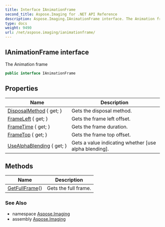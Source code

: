 ```yaml
---
title: Interface IAnimationFrame
second_title: Aspose.Imaging for .NET API Reference
description: Aspose.Imaging.IAnimationFrame interface. The Animation frame
type: docs
weight: 9490
url: /net/aspose.imaging/ianimationframe/
---
```

## IAnimationFrame interface

The Animation frame

```csharp
public interface IAnimationFrame
```

## Properties

| Name | Description |
| --- | --- |
| [DisposalMethod](../../aspose.imaging/ianimationframe/disposalmethod/) { get; } | Gets the disposal method. |
| [FrameLeft](../../aspose.imaging/ianimationframe/frameleft/) { get; } | Gets the frame left offset. |
| [FrameTime](../../aspose.imaging/ianimationframe/frametime/) { get; } | Gets the frame duration. |
| [FrameTop](../../aspose.imaging/ianimationframe/frametop/) { get; } | Gets the frame top offset. |
| [UseAlphaBlending](../../aspose.imaging/ianimationframe/usealphablending/) { get; } | Gets a value indicating whether [use alpha blending]. |

## Methods

| Name | Description |
| --- | --- |
| [GetFullFrame](../../aspose.imaging/ianimationframe/getfullframe/)() | Gets the full frame. |

### See Also

* namespace [Aspose.Imaging](../../aspose.imaging/)
* assembly [Aspose.Imaging](../../)


